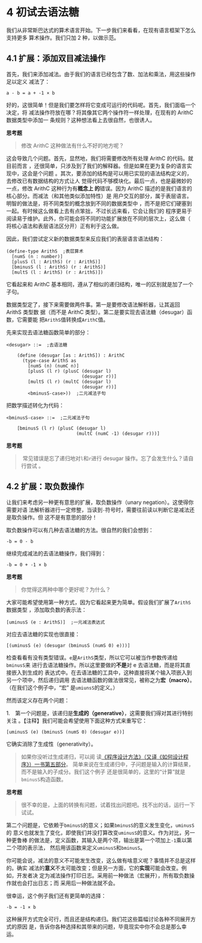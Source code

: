 # 4 初试去语法糖

我们从非常斯巴达式的算术语言开始。下一步我们来看看，在现有语言框架下怎么支持更多
算术操作。我们只加 2 种，以做示范。

## 4.1 扩展：添加双目减法操作

首先，我们来添加减法。由于我们的语言已经包含了数、加法和乘法，用这些操作足以定义
减法了：

```text
a - b = a + -1 × b
```

好的，这很简单！但是我们要怎样将它变成可运行的代码呢。首先，我们面临一个决定，将
减法操作符放在哪？将其像其它两个操作符一样处理，在现有的 ArithC 数据类型中添加一
条规则？这种想法看上去很自然，也很诱人。

**思考题**

> 修改 ArithC 这种做法有什么不好的地方呢？

这会导致几个问题。首先，显然地，我们将需要修改所有处理 ArithC 的代码。就目前而言
，还很简单，只涉及到了我们的解释器。但是如果在更为复杂的语言实现中，这会是个问题
。其次，要添加的结构是可以用已实现的语法结构定义的，去修改已有数据结构的方式让人
觉得代码不够模块化。最后一点，也是最微妙的一点，修改 ArithC 这种行为有**概念上
的**错误。因为 ArithC 描述的是我们语言的核心部分。而减法（和其他类似添加特性）是
用户交互的部分，属于表层语言。明智的做法是，将不同类型的概念放到不同的数据类型中
，而不是把它们硬塞到一起。有时候这么做看上去有点笨拙，不过长远来看，它会让我们的
程序更易于阅读易于维护。此外，你可能会将不同的功能扩展放在不同的层次上，这么做（
将核心语法和表层语法区分开）正有利于这么做。

因此，我们尝试定义新的数据类型来反应我们的表层语言语法结构：

```racket
(define-type ArithS  ;表层算术
  [numS (n : number)]
  [plusS (l : ArithS) (r : ArithS)]
  [bminusS (l : ArithS) (r : ArithS)]
  [multS (l : ArithS) (r : ArithS)])
```

它看起来和 ArithC 基本相同，遵从了相似的递归结构，唯一的区别就是加了一个子句。

数据类型定了，接下来需要做两件事。第一是要修改语法解析器，让其返回 ArithS 类型数
据（而不是 ArithC 类型）。第二是要实现去语法糖（desugar）函数，它需要能
把`ArithS`值转换成`ArithC`值。

先来实现去语法糖函数简单的部分：

```racket
<desugar> ::=  ;去语法糖

    (define (desugar [as : ArithS]) : ArithC
      (type-case ArithS as
        [numS (n) (numC n)]
        [plusS (l r) (plusC (desugar l)
                            (desugar r))]
        [multS (l r) (multC (desugar l)
                            (desugar r))]
        <bminusS-case>))  ;二元减法子句
```

把数学描述转化为代码：

```racket
<bminusS-case> ::=  ;二元减法子句

    [bminusS (l r) (plusC (desugar l)
                          (multC (numC -1) (desugar r)))]
```

**思考题**

> ️ 常见错误是忘了递归地对`l`和`r`进行 desugar 操作。忘了会发生什么？请自行尝试
> 。

## 4.2 扩展：取负数操作

让我们来考虑另一种更有意思的扩展，取负数操作（unary negation）。这使得你需要对语
法解析器进行一定修整，当读到`-`符号时，需要往前读以判断它是减法还是取负操作。但
这不是有意思的部分！

取负数操作可以有几种去语法糖的方法。很自然的我们会想到：

```text
-b = 0 - b
```

继续完成减法的去语法糖操作，我们得到：

```text
-b = 0 + -1 × b
```

**思考题**

> 你觉得这两种中哪个更好呢？为什么？

大家可能希望使用第一种方式，因为它看起来更为简单。假设我们扩展了`ArithS`数据类型
，添加取负数的表示法：

```racket
[uminusS (e : ArithS)]  ;一元减法表达式
```

对应去语法糖的实现也很直接：

```racket
[(uminusS (e) (desugar (bminusS (numS 0) e)))]
```

检查看看有没有类型错误。`e`是`ArithS`类型，所以它可以被当作参数传递给`bminusS`来
进行去语法糖操作。所以这里要做的**不是**对 e 去语法糖，而是将其直接嵌入到生成的
表达式中。在去语法糖的工具中，这种直接将某个输入项嵌入到另一个项中，然后递归调用
去语法糖函数的做法很常见，被称之为**宏（macro）**。（在我们这个例子中，“宏”
是`umiunsS`的定义。）

然而该定义存在两个问题：

1.　第一个问题是，该递归是**生成的（generative）**，这需要我们得对其进行特别关注
。【注释】我们可能会希望使用下面这种方式来重写它：

```racket
[uminusS (e) (bminusS (numS 0) (desugar e))]
```

它确实消除了生成性（generativity）。

> 如果你没听过生成递归，可以阅
> 读[《程序设计方法》（又译《如何设计程序》）一书第五部分](http://www.ccs.neu.edu/home/matthias/HtDP2e/part_five.html)。
> 简单来说在生成递归中，子问题是输入的计算结果，而不是输入的子成分。我们这个例子
> 还是很简单的，这里的“计算”就是`bminusS`构造函数。

**思考题**

> 很不幸的是，上面的转换有问题，试着找出问题吧。找不出的话，运行一下试试。

第二个问题是，它依赖于`bminusS`的意义；如果`bminusS`的意义发生变化，`uminusS`的
意义也就发生了变化，即使我们并没打算改变`uminusS`的意义。作为对比，另一种更鲁棒
的做法是，定义函数，其输入是两个项，输出是第一个项加上`-1`乘以第二个项的表示法，
然后用该函数来定义`uminusS`和`bminusS`。

你可能会说，减法的意义不可能发生改变，这么做有啥意义呢？事情并不总是这样的。确实
减法的**意义**不太可能改变；但是另一方面，它的**实现**可能会改变。例如，开发者决
定为减法操作打印日志。采用前一种做法（宏展开），所有取负数操作就也会打出日志；而
采用后一种做法就不会。

很幸运，这个例子我们还有更简单的选择：

```text
-b = -1 × b
```

这种展开方式完全可行，而且还是结构递归。我们花这些篇幅讨论各种不同展开方式的原因
是，告诉你各种选择和其带来的问题，毕竟现实中你不会总是那么幸运。
